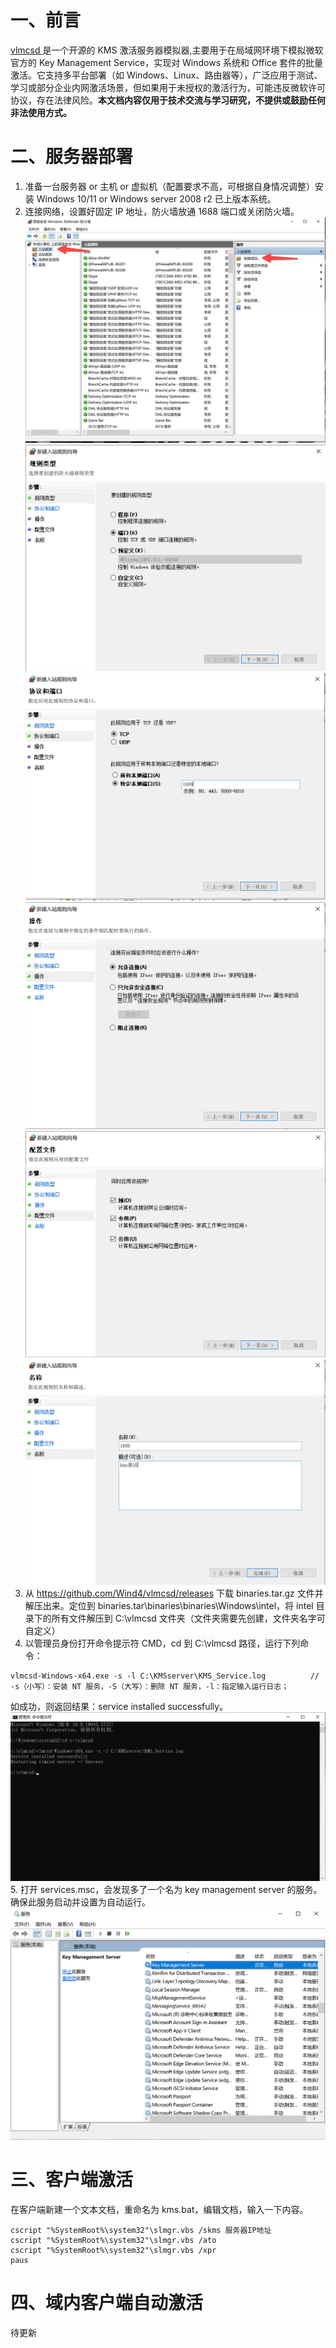 # 一、前言
[vlmcsd ](https://github.com/Wind4/vlmcsd)是一个开源的 KMS 激活服务器模拟器,主要用于在局域网环境下模拟微软官方的 Key Management Service，实现对 Windows 系统和 Office 套件的批量激活。它支持多平台部署（如 Windows、Linux、路由器等），广泛应用于测试、学习或部分企业内网激活场景，但如果用于未授权的激活行为，可能违反微软许可协议，存在法律风险。**本文档内容仅用于技术交流与学习研究，不提供或鼓励任何非法使用方式。**

# 二、服务器部署
1. 准备一台服务器 or 主机 or 虚拟机（配置要求不高，可根据自身情况调整）安装 Windows 10/11 or Windows server 2008 r2 已上版本系统。
2. 连接网络，设置好固定 IP 地址，防火墙放通 1688 端口或关闭防火墙。
![图一](01.png "图一")
![](02.png)![](image-2.png)![](image-3.png)![](image-4.png)![](image-5.png)
3. 从 https://github.com/Wind4/vlmcsd/releases 下载 binaries.tar.gz 文件并解压出来。定位到 binaries.tar\binaries\binaries\Windows\intel，将 intel 目录下的所有文件解压到 C:\vlmcsd 文件夹（文件夹需要先创建，文件夹名字可自定义）
4. 以管理员身份打开命令提示符 CMD，cd 到 C:\vlmcsd 路径，运行下列命令：
```
vlmcsd-Windows-x64.exe -s -l C:\KMSserver\KMS_Service.log          // -s（小写）：安装 NT 服务，-S（大写）：删除 NT 服务，-l：指定输入运行日志；
```
如成功，则返回结果：service installed successfully。
![](image-6.png)
5. 打开 services.msc，会发现多了一个名为 key management server 的服务。确保此服务启动并设置为自动运行。
![](image-7.png)

# 三、客户端激活
在客户端新建一个文本文档，重命名为 kms.bat，编辑文档，输入一下内容。
```
cscript "%SystemRoot%\system32"\slmgr.vbs /skms 服务器IP地址
cscript "%SystemRoot%\system32"\slmgr.vbs /ato
cscript "%SystemRoot%\system32"\slmgr.vbs /xpr
paus
```

# 四、域内客户端自动激活
待更新